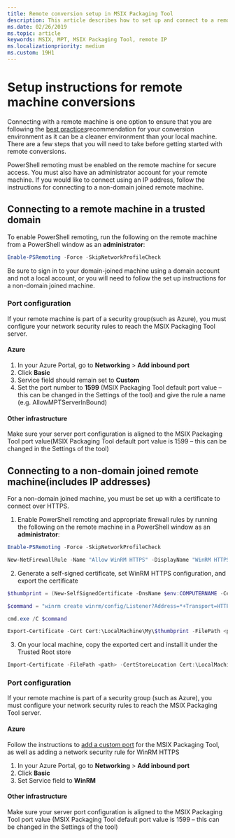 ```yaml
---
title: Remote conversion setup in MSIX Packaging Tool
description: This article describes how to set up and connect to a remote machine to run app conversions using the MSIX Packaging Tool.
ms.date: 02/26/2019
ms.topic: article
keywords: MSIX, MPT, MSIX Packaging Tool, remote IP
ms.localizationpriority: medium
ms.custom: 19H1
---
```


# Setup instructions for remote machine conversions

Connecting with a remote machine is one option to ensure that you are following the [best practices](prepare-your-environment.md)recommendation for your conversion environment as it can be a cleaner environment than your local machine. There are a few steps that you will need to take before getting started with remote conversions.  

PowerShell remoting must be enabled on the remote machine for secure access. You must also have an administrator account for your remote machine.  If you would like to connect using an IP address, follow the instructions for connecting to a non-domain joined remote machine.

## Connecting to a remote machine in a trusted domain

To enable PowerShell remoting, run the following on the remote machine from a PowerShell window as an **administrator**: 

``` PowerShell
Enable-PSRemoting -Force -SkipNetworkProfileCheck
```

Be sure to sign in to your domain-joined machine using a domain account and not a local account, or you will need to follow the set up instructions for a non-domain joined machine.

### Port configuration

If your remote machine is part of a security group(such as Azure), you must configure your network security rules to reach the MSIX Packaging Tool server.  

#### Azure

1. In your Azure Portal, go to **Networking** > **Add inbound port**
2. Click **Basic**
3. Service field should remain set to **Custom**
4. Set the port number to **1599** (MSIX Packaging Tool default port value – this can be changed in the Settings of the tool) and give the rule a name (e.g. AllowMPTServerInBound)

#### Other infrastructure

Make sure your server port configuration is aligned to the MSIX Packaging Tool port value(MSIX Packaging Tool default port value is 1599 – this can be changed in the Settings of the tool)

## Connecting to a non-domain joined remote machine(includes IP addresses)

For a non-domain joined machine, you must be set up with a certificate to connect over HTTPS.

1. Enable PowerShell remoting and appropriate firewall rules by running the following on the remote machine in a PowerShell window as an **administrator**:

``` PowerShell
Enable-PSRemoting -Force -SkipNetworkProfileCheck  

New-NetFirewallRule -Name "Allow WinRM HTTPS" -DisplayName "WinRM HTTPS" -Enabled  True -Profile Any -Action Allow -Direction Inbound -LocalPort 5986 -Protocol TCP
```
 
2. Generate a self-signed certificate, set WinRM HTTPS configuration, and export the certificate

``` PowerShell
$thumbprint = (New-SelfSignedCertificate -DnsName $env:COMPUTERNAME -CertStoreLocation Cert:\LocalMachine\My -KeyExportPolicy NonExportable).Thumbprint

$command = "winrm create winrm/config/Listener?Address=*+Transport=HTTPS @{Hostname=""$env:computername"";CertificateThumbprint=""$thumbprint""}"

cmd.exe /C $command

Export-Certificate -Cert Cert:\LocalMachine\My\$thumbprint -FilePath <path_to_cer_file>
```

3. On your local machine, copy the exported cert and install it under the Trusted Root store

``` PowerShell
Import-Certificate -FilePath <path> -CertStoreLocation Cert:\LocalMachine\Root
```

### Port configuration 

If your remote machine is part of a security group (such as Azure), you must configure your network security rules to reach the MSIX Packaging Tool server.  

#### Azure

Follow the instructions to [add a custom port](#azure) for the MSIX Packaging Tool, as well as adding a network security rule for WinRM HTTPS

1. In your Azure Portal, go to **Networking** > **Add inbound port**
2. Click **Basic**
3. Set Service field to **WinRM**

#### Other infrastructure 

Make sure your server port configuration is aligned to the MSIX Packaging Tool port value (MSIX Packaging Tool default port value is 1599 – this can be changed in the Settings of the tool)
